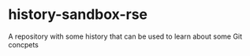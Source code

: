 # history-sandbox-rse
A repository with some history that can be used to learn about some Git concpets
